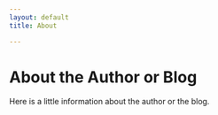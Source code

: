 ```yaml
---
layout: default
title: About

---
```

# About the Author or Blog

Here is a little information about the author or the blog.